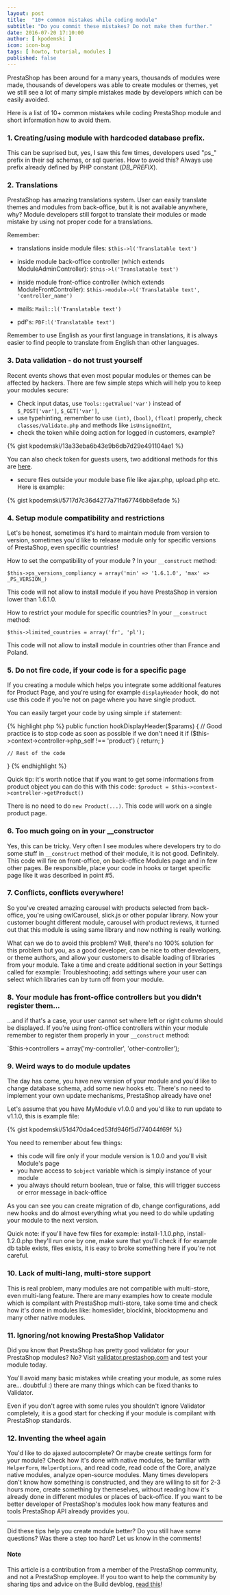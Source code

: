 ```yaml
---
layout: post
title:  "10+ common mistakes while coding module"
subtitle: "Do you commit these mistakes? Do not make them further."
date: 2016-07-20 17:10:00
author: [ kpodemski ]
icon: icon-bug
tags: [ howto, tutorial, modules ]
published: false
---
```


PrestaShop has been around for a many years, thousands of modules were made, thousands of developers was able to create modules or themes, yet we still see a lot of many simple mistakes made by developers which can be easily avoided.

Here is a list of 10+ common mistakes while coding PrestaShop module and short information how to avoid them.

### 1. Creating/using module with hardcoded database prefix.
This can be suprised but, yes, I saw this few times, developers used "ps_" prefix in their sql schemas, or sql queries. How to avoid this? Always use prefix already defined by PHP constant (_DB_PREFIX_).

### 2. Translations
PrestaShop has amazing translations system. User can easily translate themes and modules from back-office, but it is not available anywhere, why? Module developers still forgot to translate their modules or made mistake by using not proper code for a translations.

Remember:

- translations inside module files:
`$this->l('Translatable text')`

- inside module back-office controller (which extends ModuleAdminController):
`$this->l('Translatable text')`

- inside module front-office controller (which extends ModuleFrontController):
`$this->module->l('Translatable text', 'controller_name')`

- mails:
`Mail::l('Translatable text')`

- pdf's:
`PDF:l('Translatable text')`

Remember to use English as your first language in translations, it is always easier to find people to translate from English than other languages.

### 3. Data validation - do not trust yourself

Recent events shows that even most popular modules or themes can be affected by hackers. There are few simple steps which will help you to keep your modules secure:

- Check input datas, use `Tools::getValue('var')` instead of `$_POST['var']`, `$_GET['var']`,
- use typehinting, remember to use `(int)`, `(bool)`, `(float)` properly, check `classes/Validate.php` and methods like `isUnsignedInt`,
- check the token while doing action for logged in customers, example?

{% gist kpodemski/13a33eba6b43e9b6db7d29e491104ae1 %}

You can also check token for guests users, two additional methods for this are [here](https://github.com/PrestaShop/PrestaShop/pull/5863).

- secure files outside your module base file like ajax.php, upload.php etc. Here is example:

{% gist kpodemski/5717d7c36d4277a71fa67746bb8efade %}

### 4. Setup module compatibility and restrictions

Let's be honest, sometimes it's hard to maintain module from version to version, sometimes you'd like to release module only for specific versions of PrestaShop, even specific countries!

How to set the compatibility of your module ? In your `__construct` method:

`$this->ps_versions_compliancy = array('min' => '1.6.1.0', 'max' => _PS_VERSION_)`

This code will not allow to install module if you have PrestaShop in version lower than 1.6.1.0.

How to restrict your module for specific countries? In your `__construct` method:

`$this->limited_countries = array('fr', 'pl');`

This code will not allow to install module in countries other than France and Poland.

### 5. Do not fire code, if your code is for a specific page

If you creating a module which helps you integrate some additional features for Product Page, and you're using for example `displayHeader` hook, do not use this code if you're not on page where you have single product.

You can easily target your code by using simple `if` statement:

{% highlight php %}
public function hookDisplayHeader($params)
{
    // Good practice is to stop code as soon as possible if we don't need it
    if ($this->context->controller->php_self !== 'product') {
        return;
    }

    // Rest of the code
}
{% endhighlight %}

Quick tip: it's worth notice that if you want to get some informations from product object you can do this with this code:
`$product = $this->context->controller->getProduct()`

There is no need to do `new Product(...)`. This code will work on a single product page.

### 6. Too much going on in your __constructor

Yes, this can be tricky. Very often I see modules where developers try to do some stuff in `__construct` method of their module, it is not good. Definitely. This code will fire on front-office, on back-office Modules page and in few other pages. Be responsible, place your code in hooks or target specific page like it was described in point #5.

### 7. Conflicts, conflicts everywhere!

So you've created amazing carousel with products selected from back-office, you're using owlCarousel, slick.js or other popular library. Now your customer bought different module, carousel with product reviews, it turned out that this module is using same library and now nothing is really working.

What can we do to avoid this problem? Well, there's no 100% solution for this problem but you, as a good developer, can be nice to other developers, or theme authors, and allow your customers to disable loading of libraries from your module. Take a time and create additional section in your Settings called for example: Troubleshooting; add settings where your user can select which libraries can by turn off from your module.

### 8. Your module has front-office controllers but you didn't register them...

...and if that's a case, your user cannot set where left or right column should be displayed. If you're using front-office controllers within your module remember to register them properly in your `__construct` method:

`$this->controllers = array('my-controller', 'other-controller');

### 9. Weird ways to do module updates

The day has come, you have new version of your module and you'd like to change database schema, add some new hooks etc. There's no need to implement your own update mechanisms, PrestaShop already have one!

Let's assume that you have MyModule v1.0.0 and you'd like to run update to v1.1.0, this is example file:

{% gist kpodemski/51d470da4ced53fd946f5d774044f69f %}

You need to remember about few things:
- this code will fire only if your module version is 1.0.0 and you'll visit Module's page
- you have access to `$object` variable which is simply instance of your module
- you always should return boolean, true or false, this will trigger success or error message in back-office

As you can see you can create migration of db, change configurations, add new hooks and do almost everything what you need to do while updating your module to the next version.

Quick note: if you'll have few files for example: install-1.1.0.php, install-1.2.0.php they'll run one by one, make sure that you'll check if for example db table exists, files exists, it is easy to broke something here if you're not careful.
 
### 10. Lack of multi-lang, multi-store support

This is real problem, many modules are not compatible with multi-store, even multi-lang feature. There are many examples how to create module which is compilant with PrestaShop multi-store, take some time and check how it's done in modules like: homeslider, blocklink, blocktopmenu and many other native modules.

### 11. Ignoring/not knowing PrestaShop Validator

Did you know that PrestaShop has pretty good validator for your PrestaShop modules? No? Visit [validator.prestashop.com](http://validator.prestashop.com) and test your module today.

You'll avoid many basic mistakes while creating your module, as some rules are... doubtful :) there are many things which can be fixed thanks to Validator.

Even if you don't agree with some rules you shouldn't ignore Validator completely, it is a good start for checking if your module is compilant with PrestaShop standards.

### 12. Inventing the wheel again

You'd like to do ajaxed autocomplete? Or maybe create settings form for your module? Check how it's done with native modules, be familiar with `HelperForm`, `HelperOptions`, and read code, read code of the Core, analyze native modules, analyze open-source modules. Many times developers don't know how something is constructed, and they are willing to sit for 2-3 hours more, create something by themeselves, without reading how it's already done in different modules or places of back-office. If you want to be better developer of PrestaShop's modules look how many features and tools PrestaShop API already provides you.

<hr>

Did these tips help you create module better? Do you still have some questions? Was there a step too hard? Let us know in the comments!

<div class="alert alert-note" role="alert">
<h4><i class='icon-file'></i> Note</h4>
This article is a contribution from a member of the PrestaShop community, and not a PrestaShop employee. If you too want to help the community by sharing tips and advice on the Build devblog, <a href="http://build.prestashop.com/about/#contribute">read this</a>!
</div>
